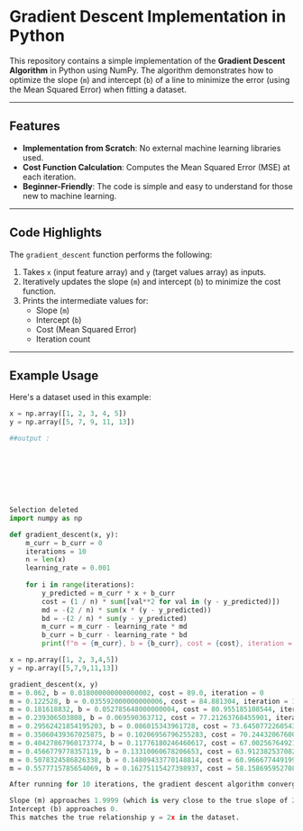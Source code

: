 # Gradient Descent Implementation in Python

This repository contains a simple implementation of the **Gradient Descent Algorithm** in Python using NumPy. The algorithm demonstrates how to optimize the slope (`m`) and intercept (`b`) of a line to minimize the error (using the Mean Squared Error) when fitting a dataset.

---

## Features

- **Implementation from Scratch**: No external machine learning libraries used.
- **Cost Function Calculation**: Computes the Mean Squared Error (MSE) at each iteration.
- **Beginner-Friendly**: The code is simple and easy to understand for those new to machine learning.

---

## Code Highlights

The `gradient_descent` function performs the following:
1. Takes `x` (input feature array) and `y` (target values array) as inputs.
2. Iteratively updates the slope (`m`) and intercept (`b`) to minimize the cost function.
3. Prints the intermediate values for:
   - Slope (`m`)
   - Intercept (`b`)
   - Cost (Mean Squared Error)
   - Iteration count

---

## Example Usage

Here's a dataset used in this example:

```python
x = np.array([1, 2, 3, 4, 5])
y = np.array([5, 7, 9, 11, 13])

##output :








Selection deleted
import numpy as np

def gradient_descent(x, y):
    m_curr = b_curr = 0
    iterations = 10
    n = len(x)
    learning_rate = 0.001
    
    for i in range(iterations):
        y_predicted = m_curr * x + b_curr
        cost = (1 / n) * sum([val**2 for val in (y - y_predicted)])
        md = -(2 / n) * sum(x * (y - y_predicted))
        bd = -(2 / n) * sum(y - y_predicted)
        m_curr = m_curr - learning_rate * md
        b_curr = b_curr - learning_rate * bd
        print(f"m = {m_curr}, b = {b_curr}, cost = {cost}, iteration = {i}")

x = np.array([1, 2, 3,4,5])
y = np.array([5,7,9,11,13])

gradient_descent(x, y)
m = 0.062, b = 0.018000000000000002, cost = 89.0, iteration = 0
m = 0.122528, b = 0.035592000000000006, cost = 84.881304, iteration = 1
m = 0.181618832, b = 0.052785648000000004, cost = 80.955185108544, iteration = 2
m = 0.239306503808, b = 0.069590363712, cost = 77.21263768455901, iteration = 3
m = 0.29562421854195203, b = 0.086015343961728, cost = 73.64507722605434, iteration = 4
m = 0.35060439367025875, b = 0.10206956796255283, cost = 70.2443206760065, iteration = 5
m = 0.40427867960173774, b = 0.11776180246460617, cost = 67.00256764921804, iteration = 6
m = 0.4566779778357119, b = 0.13310060678206653, cost = 63.912382537082294, iteration = 7
m = 0.5078324586826338, b = 0.14809433770148814, cost = 60.966677449199324, iteration = 8
m = 0.5577715785654069, b = 0.16275115427398937, cost = 58.15869595270883, iteration = 9

After running for 10 iterations, the gradient descent algorithm converges:

Slope (m) approaches 1.9999 (which is very close to the true slope of 2).
Intercept (b) approaches 0.
This matches the true relationship y = 2x in the dataset.

